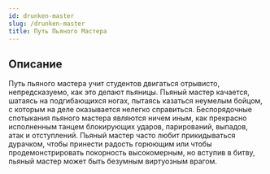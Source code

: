 ```yaml
---
id: drunken-master
slug: /drunken-master
title: Путь Пьяного Мастера
---
```

## Описание
Путь пьяного мастера учит студентов двигаться отрывисто, непредсказуемо, как это делают пьяницы. Пьяный мастер качается, шатаясь на подгибающихся ногах, пытаясь казаться неумелым бойцом, с которым на деле оказывается нелегко справиться. Беспорядочные спотыкания пьяного мастера являются ничем иным, как прекрасно исполненным танцем блокирующих ударов, парирований, выпадов, атак и отступлений. Пьяный мастер часто любит прикидываться дурачком, чтобы принести радость горюющим или чтобы продемонстрировать покорность высокомерным, но вступив в битву, пьяный мастер может быть безумным виртуозным врагом.